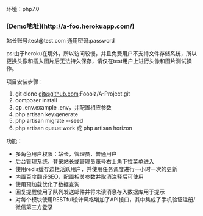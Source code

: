 <p>环境：php7.0</p>

<h3>[Demo地址](http://a-foo.herokuapp.com/)</h3>
<p>站长账号:test@test.com 通用密码:password</p>
<p>ps:由于heroku在境外，所以访问较慢，并且免费用户不支持文件存储系统，所以更换头像和插入图片后无法持久保存，请仅在test用户上进行头像和图片测试操作。</p>

项目安装步骤：
1. git clone git@github.com:Foooiz/A-Project.git
2. composer install
3. cp .env.example .env，并配置相应参数
4. php artisan key:generate
5. php artisan migrate --seed
6. php artisan queue:work 或 php artisan horizon


功能：
- 多角色用户权限：站长，管理员，普通用户
- 后台管理系统，登录站长或管理员账号右上角下拉菜单进入
- 使用redis缓存边栏活跃用户，并使用任务调度进行一小时一次的更新
- 内置百度翻译SEO，配置相关参数并取消注释后可使用
- 使用预加载优化了数据查询
- 回复提醒使用了队列发送邮件并将未读消息存入数据库用于提示
- 对每个模块使用RESTful设计风格增加了API接口，其中集成了手机验证注册/微信第三方登录
